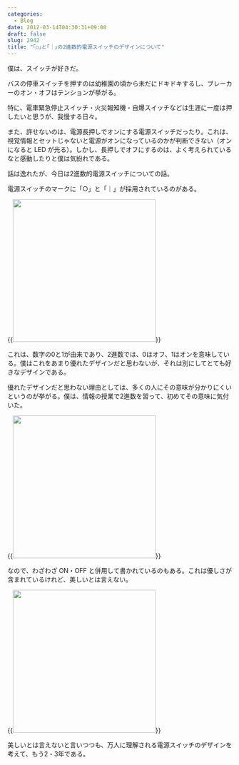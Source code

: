 ```yaml
---
categories:
  - Blog
date: 2012-03-14T04:30:31+09:00
draft: false
slug: 2942
title: "｢○｣と｢｜｣の2進数的電源スイッチのデザインについて"
---
```


僕は、スイッチが好きだ。

バスの停車スイッチを押すのは幼稚園の頃から未だにドキドキするし、ブレーカーのオン・オフはテンションが挙がる。

特に、電車緊急停止スイッチ・火災報知機・自爆スイッチなどは生涯に一度は押したいと思うが、我慢する日々。

また、許せないのは、電源長押しでオンにする電源スイッチだったり。これは、視覚情報とセットじゃないと電源がオンになっているのかが判断できない（オンになると LED が光る）。しかし、長押しでオフにするのは、よく考えられているなと感動したりと僕は気紛れである。

話は逸れたが、今日は2進数的電源スイッチについての話。

電源スイッチのマークに「○」と「｜」が採用されているのがある。

{{<img alt="" src="/images/2012/03/2942_1.jpg" width="320" height="320">}}

これは、数字の0と1が由来であり、2進数では、0はオフ、1はオンを意味している。僕はこれをあまり優れたデザインだと思わないが、それは別にしてとても好きなデザインである。

優れたデザインだと思わない理由としては、多くの人にその意味が分かりにくいというのが挙がる。僕は、情報の授業で2進数を習って、初めてその意味に気付いた。

{{<img alt="" src="/images/2012/03/2942_2.jpg" width="320" height="320">}}

なので、わざわざ ON・OFF と併用して書かれているのもある。これは優しさが含まれているけれど、美しいとは言えない。

{{<img alt="" src="/images/2012/03/2942_3.jpg" width="320" height="320">}}

美しいとは言えないと言いつつも、万人に理解される電源スイッチのデザインを考えて、もう2・3年である。
